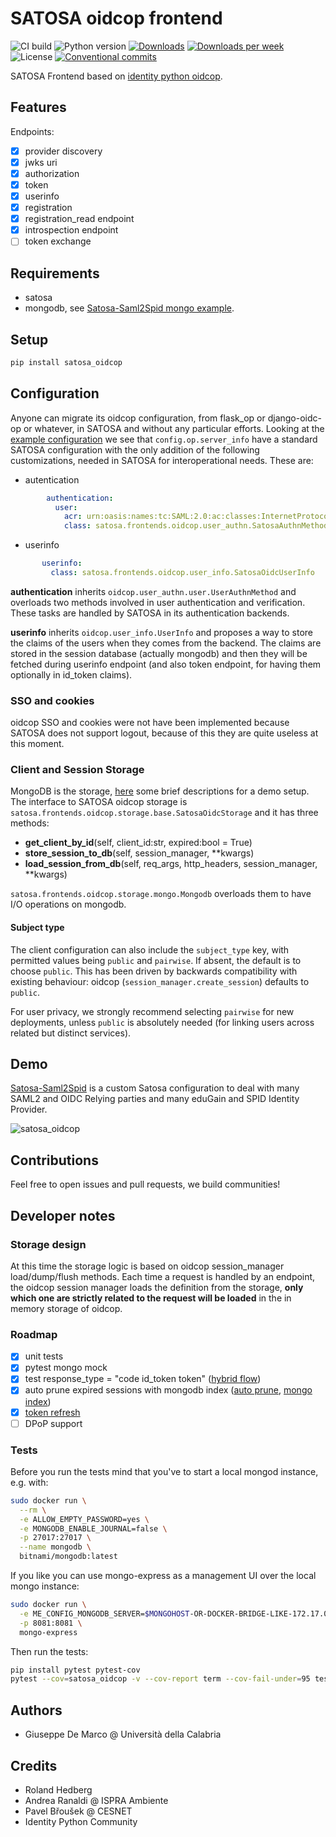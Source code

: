 # SATOSA oidcop frontend

![CI build](https://github.com/UniversitaDellaCalabria/satosa-oidcop/workflows/satosa_oidcop/badge.svg)
![Python version](https://img.shields.io/badge/license-Affero%203-blue.svg)
[![Downloads](https://pepy.tech/badge/satosa-oidcop)](https://pepy.tech/project/satosa-oidcop)
[![Downloads per week](https://pepy.tech/badge/satosa-oidcop/week)](https://pepy.tech/project/satosa-oidcop)
![License](https://img.shields.io/badge/python-3.8%20%7C%203.8%20%7C%203.11-blue.svg)
[![Conventional commits](https://img.shields.io/badge/semantic--release-conventional-e10079?logo=semantic-release)](https://conventionalcommits.org/)

SATOSA Frontend based on [identity python oidcop](https://github.com/IdentityPython/oidc-op).

## Features

Endpoints:

- [x] provider discovery
- [x] jwks uri
- [x] authorization
- [x] token
- [x] userinfo
- [x] registration
- [x] registration_read endpoint
- [x] introspection endpoint
- [ ] token exchange

## Requirements

- satosa
- mongodb, see [Satosa-Saml2Spid mongo example](https://github.com/italia/Satosa-Saml2Spid/tree/master/mongo).

## Setup

```sh
pip install satosa_oidcop
```

## Configuration

Anyone can migrate its oidcop configuration, from flask_op or django-oidc-op
or whatever, in SATOSA and without any particular efforts. Looking at the
[example configuration](example/oidcop_frontend.yaml) we see that
`config.op.server_info` have a standard SATOSA configuration with the only
addition of the following customizations, needed in SATOSA for interoperational
needs. These are:

- autentication

```yaml
        authentication:
          user:
            acr: urn:oasis:names:tc:SAML:2.0:ac:classes:InternetProtocolPassword
            class: satosa.frontends.oidcop.user_authn.SatosaAuthnMethod
```

- userinfo

```yaml
       userinfo:
         class: satosa.frontends.oidcop.user_info.SatosaOidcUserInfo
```

**authentication** inherits `oidcop.user_authn.user.UserAuthnMethod`
and overloads two methods involved in user authentication and verification.
These tasks are handled by SATOSA in its authentication backends.

**userinfo** inherits `oidcop.user_info.UserInfo` and proposes a way to store
the claims of the users when they comes from the backend. The claims are stored
in the session database (actually mongodb) and then they will be fetched during
userinfo endpoint (and also token endpoint, for having them optionally
in id_token claims).

### SSO and cookies

oidcop SSO and cookies were not have been implemented because SATOSA does not
support logout, because of this they are quite useless at this moment.

### Client and Session Storage

MongoDB is the storage, [here](https://github.com/italia/Satosa-Saml2Spid/tree/oidcop/mongo)
some brief descriptions for a demo setup. The interface to SATOSA oidcop
storage is `satosa.frontends.oidcop.storage.base.SatosaOidcStorage` and it has
three methods:

- **get_client_by_id**(self, client_id:str, expired:bool = True)
- **store_session_to_db**(self, session_manager, \*\*kwargs)
- **load_session_from_db**(self, req_args, http_headers, session_manager, \*\*kwargs)

`satosa.frontends.oidcop.storage.mongo.Mongodb` overloads them to have I/O
operations on mongodb.

#### Subject type

The client configuration can also include the `subject_type` key,
with permitted values being `public` and `pairwise`. If absent, the default is
to choose `public`. This has been driven by backwards compatibility
with existing behaviour: oidcop (`session_manager.create_session`)
defaults to `public`.

For user privacy, we strongly recommend selecting `pairwise` for
new deployments, unless `public` is absolutely needed
(for linking users across related but distinct services).

## Demo

[Satosa-Saml2Spid](https://github.com/italia/Satosa-Saml2Spid/) is a custom
Satosa configuration to deal with many SAML2 and OIDC Relying parties
and many eduGain and SPID Identity Provider.

![satosa_oidcop](images/dive.gif)

## Contributions

Feel free to open issues and pull requests, we build communities!

## Developer notes

### Storage design

At this time the storage logic is based on oidcop session_manager
load/dump/flush methods. Each time a request is handled by an endpoint,
the oidcop session manager loads the definition from the storage,
**only which one are strictly related to the request will be loaded**
in the in memory storage of oidcop.

### Roadmap

- [x] unit tests
- [x] pytest mongo mock
- [x] test response_type = "code id_token token" ([hybrid flow](https://github.com/IdentityPython/SATOSA/pull/378/commits/a61dc99503bcb9d4982b77a6ddcf0c41b6732915))
- [x] auto prune expired sessions with mongodb index
      ([auto prune](https://github.com/IdentityPython/SATOSA/pull/378/commits/137993f77bfb05b44f25ba6df3784e8fb86a31ce),
      [mongo index](https://github.com/italia/Satosa-Saml2Spid/tree/oidcop/mongo#create-expired-session-deletion))
- [x] [token refresh](https://github.com/IdentityPython/SATOSA/pull/378/commits/59c0a53fa73e70551d76c5355c051a7389ab99fd)
- [ ] DPoP support

### Tests

Before you run the tests mind that you've to start a local mongod instance,
e.g. with:

```sh
sudo docker run \
  --rm \
  -e ALLOW_EMPTY_PASSWORD=yes \
  -e MONGODB_ENABLE_JOURNAL=false \
  -p 27017:27017 \
  --name mongodb \
  bitnami/mongodb:latest
```

If you like you can use mongo-express as a management UI over the local mongo instance:

```sh
sudo docker run \
  -e ME_CONFIG_MONGODB_SERVER=$MONGOHOST-OR-DOCKER-BRIDGE-LIKE-172.17.0.1 \
  -p 8081:8081 \
  mongo-express
```

Then run the tests:

```sh
pip install pytest pytest-cov
pytest --cov=satosa_oidcop -v --cov-report term --cov-fail-under=95 tests/
```

## Authors

- Giuseppe De Marco @ Università della Calabria

## Credits

- Roland Hedberg
- Andrea Ranaldi @ ISPRA Ambiente
- Pavel Břoušek @ CESNET
- Identity Python Community
